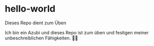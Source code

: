 # hello-world
Dieses Repo dient zum Üben

Ich bin ein Azubi und dieses Repo ist zum üben und festigen meiner unbeschreiblichen Fähigkeiten. 🚮🎈
